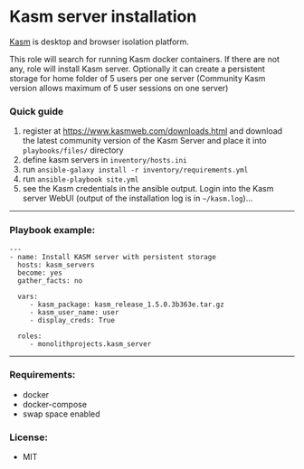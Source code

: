 # Kasm server installation
[Kasm](https://www.kasmweb.com/) is desktop and browser isolation platform.  

This role will search for running Kasm docker containers. If there are not any, role will install Kasm server. Optionally it can create a persistent storage for home folder of 5 users per one server (Community Kasm version allows maximum of 5 user sessions on one server)

### Quick guide

1. register at https://www.kasmweb.com/downloads.html and download the latest community version of the Kasm Server and place it into `playbooks/files/` directory
2. define kasm servers in `inventory/hosts.ini`
3. run `ansible-galaxy install -r inventory/requirements.yml`
4. run `ansible-playbook site.yml`
5. see the Kasm credentials in the ansible output. Login into the Kasm server WebUI (output of the installation log is in `~/kasm.log`)...
---

### Playbook example:
```
---
- name: Install KASM server with persistent storage
  hosts: kasm_servers
  become: yes
  gather_facts: no

  vars:
     - kasm_package: kasm_release_1.5.0.3b363e.tar.gz
     - kasm_user_name: user
     - display_creds: True

  roles:
     - monolithprojects.kasm_server
```
---

### Requirements:
- docker
- docker-compose
- swap space enabled

### License:
- MIT
